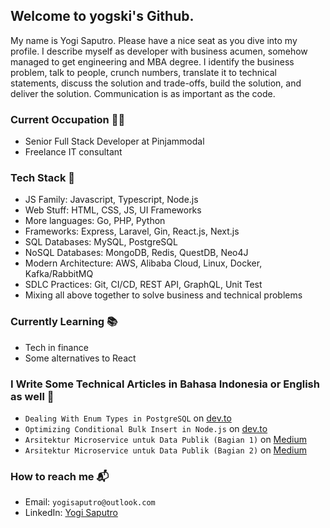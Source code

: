 ## Welcome to yogski's Github.
My name is Yogi Saputro. Please have a nice seat as you dive into my profile.
I describe myself as developer with business acumen, somehow managed to get engineering and MBA degree.
I identify the business problem, talk to people, crunch numbers, translate it to technical statements, discuss the solution and trade-offs, build the solution, and deliver the solution.
Communication is as important as the code.

### Current Occupation 👨‍🔧
- Senior Full Stack Developer at Pinjammodal
- Freelance IT consultant

### Tech Stack 🚀
- JS Family: Javascript, Typescript, Node.js
- Web Stuff: HTML, CSS, JS, UI Frameworks
- More languages: Go, PHP, Python
- Frameworks: Express, Laravel, Gin, React.js, Next.js 
- SQL Databases: MySQL, PostgreSQL
- NoSQL Databases: MongoDB, Redis, QuestDB, Neo4J
- Modern Architecture: AWS, Alibaba Cloud, Linux, Docker, Kafka/RabbitMQ
- SDLC Practices: Git, CI/CD, REST API, GraphQL, Unit Test
- Mixing all above together to solve business and technical problems

### Currently Learning 📚
- Tech in finance
- Some alternatives to React

### I Write Some Technical Articles in Bahasa Indonesia or English as well 📰
- `Dealing With Enum Types in PostgreSQL` on [dev.to](https://dev.to/yogski/dealing-with-enum-type-in-postgresql-1j3g)
- `Optimizing Conditional Bulk Insert in Node.js` on [dev.to](https://dev.to/yogski/optimizing-conditional-bulk-insert-in-node-js-postgresql-26gd)
- `Arsitektur Microservice untuk Data Publik (Bagian 1)` on [Medium](https://medium.com/@yogisaputro/arsitektur-microservice-untuk-data-publik-bagian-1-68a387d9fabe)
- `Arsitektur Microservice untuk Data Publik (Bagian 2)` on  [Medium](https://medium.com/@yogisaputro/arsitektur-microservice-untuk-data-publik-bagian-2-implementasi-dengan-next-js-7e437cab7724)

### How to reach me 📬
- Email: `yogisaputro@outlook.com`
- LinkedIn: [Yogi Saputro](https://www.linkedin.com/in/yogisaputro/)
